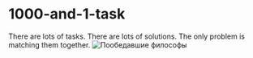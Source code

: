 # 1000-and-1-task
There are lots of tasks. There are lots of solutions. The only problem is matching them together.
![Пообедавшие философы](https://cdn.discordapp.com/attachments/494551874909896704/808751606849339413/unknown.png "Отчёт.")
